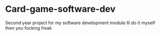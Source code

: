 # Card-game-software-dev
Second year project for my software development module
Ill do it myself then you fucking freak
